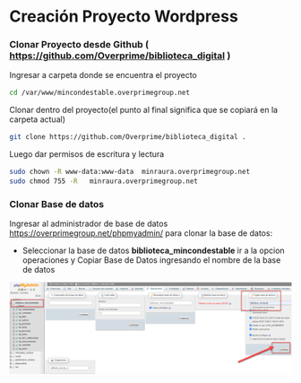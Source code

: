 Creación Proyecto Wordpress
======

### Clonar Proyecto desde Github ( https://github.com/Overprime/biblioteca_digital )

Ingresar a carpeta donde se encuentra el proyecto
```bash
cd /var/www/mincondestable.overprimegroup.net
```

Clonar dentro del proyecto(el punto al final significa que se copiará en la carpeta actual)
```bash
git clone https://github.com/Overprime/biblioteca_digital .
```

Luego dar permisos de escritura y lectura
```bash
sudo chown -R www-data:www-data  minraura.overprimegroup.net
sudo chmod 755 -R   minraura.overprimegroup.net
```

### Clonar Base de datos
Ingresar al administrador de base de datos  https://overprimegroup.net/phpmyadmin/ para clonar la base de datos:

* Seleccionar la base de datos **biblioteca_mincondestable** ir a la opcion operaciones y Copiar Base de Datos ingresando el nombre de la base de datos

![](image.png)

